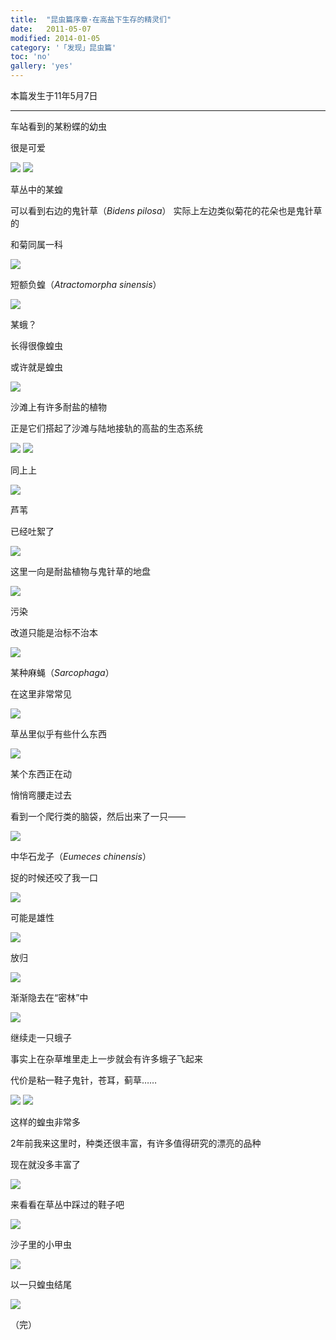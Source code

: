 ```yaml
---
title:  "昆虫篇序章·在高盐下生存的精灵们"
date:   2011-05-07
modified: 2014-01-05
category: '「发现」昆虫篇'
toc: 'no'
gallery: 'yes'
---
```

本篇发生于11年5月7日

---

车站看到的某粉蝶的幼虫

很是可爱

<img class='disc' src='https://i.postimg.cc/ZKPxjkjN/1.jpg'>
<img class='disc' src='https://i.postimg.cc/50Hmm6k9/2.jpg'>

草丛中的某蝗

可以看到右边的鬼针草（<i>Bidens pilosa</i>） 实际上左边类似菊花的花朵也是鬼针草的

和菊同属一科

<img class='disc' src='https://i.postimg.cc/6QpcyHrv/3.jpg'>

短额负蝗（<i>Atractomorpha sinensis</i>）

<img class='disc' src='https://i.postimg.cc/PrnMmfbh/4.jpg'>

某蛾？

长得很像蝗虫

或许就是蝗虫

<img class='disc' src='https://i.postimg.cc/JhYqJbxd/5.jpg'>

沙滩上有许多耐盐的植物

正是它们搭起了沙滩与陆地接轨的高盐的生态系统

<img class='disc' src='https://i.postimg.cc/bYtTDSt3/6.jpg'>
<img class='disc' src='https://i.postimg.cc/sXt4HstY/7.jpg'>

同上上

<img class='disc' src='https://i.postimg.cc/PJYzB0jB/8.jpg'>

芦苇

已经吐絮了

<img class='disc' src='https://i.postimg.cc/Jz1c2Td2/9.jpg'>

这里一向是耐盐植物与鬼针草的地盘

<img class='disc' src='https://i.postimg.cc/vZ3LFWJH/10.jpg'>

污染

改道只能是治标不治本

<img class='disc' src='https://i.postimg.cc/Bvb5qj35/11.jpg'>

某种麻蝇（<i>Sarcophaga</i>）

在这里非常常见

<img class='disc' src='https://i.postimg.cc/gJ6vZ1nn/12.jpg'>

草丛里似乎有些什么东西

<img class='disc' src='https://i.postimg.cc/5yBLPv5J/13.jpg'>

某个东西正在动

悄悄弯腰走过去

看到一个爬行类的脑袋，然后出来了一只——

<img class='disc' src='https://i.postimg.cc/d3PGmnyn/14.jpg'>

中华石龙子（<i>Eumeces chinensis</i>）

捉的时候还咬了我一口

<img class='disc' src='https://i.postimg.cc/5trBjf9h/15.jpg'>

可能是雄性

<img class='disc' src='https://i.postimg.cc/X7WwrH3Y/16.jpg'>

放归

<img class='disc' src='https://i.postimg.cc/59LBNchr/17.jpg'>

渐渐隐去在“密林”中

<img class='disc' src='https://i.postimg.cc/15KDwG5c/18.jpg'>

继续走一只蛾子

事实上在杂草堆里走上一步就会有许多蛾子飞起来

代价是粘一鞋子鬼针，苍耳，蓟草……

<img class='disc' src='https://i.postimg.cc/MpKVDnnk/19.jpg'>
<img class='disc' src='https://i.postimg.cc/y8Q9r7RD/20.jpg'>

这样的蝗虫非常多

2年前我来这里时，种类还很丰富，有许多值得研究的漂亮的品种

现在就没多丰富了

<img class='disc' src='https://i.postimg.cc/cJv3pP7X/21.jpg'>

来看看在草丛中踩过的鞋子吧

<img class='disc' src='https://i.postimg.cc/MTRQTRFB/22.jpg'>

沙子里的小甲虫

<img class='disc' src='https://i.postimg.cc/8CxvNwtD/23.jpg'>

以一只蝗虫结尾

<img class='disc' src='https://i.postimg.cc/SRhzzsBv/24.jpg'>

（完）
